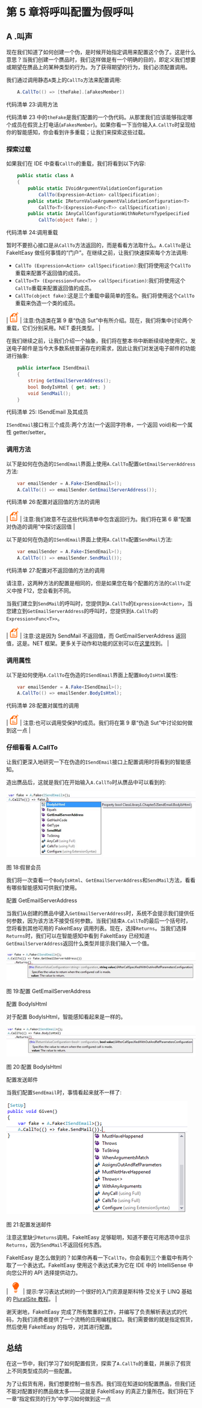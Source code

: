 # 第 5 章将呼叫配置为假呼叫

## A .叫声

现在我们知道了如何创建一个伪，是时候开始指定调用来配置这个伪了。这是什么意思？当我们创建一个赝品时，我们这样做是有一个明确的目的，即定义我们想要或期望在赝品上的某种类型的行为。为了获得期望的行为，我们必须配置调用。

我们通过调用静态`A`类上的`CallTo`方法来配置调用:

```cs
    A.CallTo(() => [theFake].[aFakesMember])

```

代码清单 23:调用方法

代码清单 23 中的`theFake`是我们配置的一个伪代码。从那里我们应该能够指定哪个成员在假货上打电话(`aFakesMember`)。如果你看一下当你输入`A.CallTo`时呈现给你的智能感知，你会看到许多重载；让我们来探索这些过载。

### 探索过载

如果我们在 IDE 中查看`CallTo`的重载，我们将看到以下内容:

```cs
    public static class A
    {
        public static IVoidArgumentValidationConfiguration
            CallTo(Expression<Action> callSpecification);
        public static IReturnValueArgumentValidationConfiguration<T>
            CallTo<T>(Expression<Func<T>> callSpecification);
        public static IAnyCallConfigurationWithNoReturnTypeSpecified
            CallTo(object fake); }

```

代码清单 24:调用重载

暂时不要担心接口是从`CallTo`方法返回的，而是看看方法取什么。`A.CallTo`是让 FakeItEasy 做任何事情的“门户”。在继续之前，让我们快速探索每个方法调用:

*   `CallTo (Expression<Action> callSpecification)`:我们将使用这个`CallTo`重载来配置不返回值的成员。
*   `CallTo<T> (Expression<Func<T>> callSpecification)`:我们将使用这个`CallTo`重载来配置返回值的成员。
*   `CallTo(object fake)`:这是三个重载中最简单的签名。我们将使用这个`CallTo`重载来伪造一个类的成员。

| ![](img/note.png) | 注意:伪造类在第 9 章“伪造 Sut”中有所介绍。现在，我们将集中讨论两个重载，它们分别采用。NET 委托类型。 |

在我们继续之前，让我们介绍一个抽象，我们将在整本书中断断续续地使用它。发送电子邮件是当今大多数系统普遍存在的需求，因此让我们对发送电子邮件的功能进行抽象:

```cs
    public interface ISendEmail
    {   
        string GetEmailServerAddress();
        bool BodyIsHtml { get; set; }
        void SendMail();
    }

```

代码清单 25: ISendEmail 及其成员

`ISendEmail`接口有三个成员:两个方法(一个返回字符串，一个返回 void)和一个属性 getter/setter。

### 调用方法

以下是如何在伪造的`ISendEmail`界面上使用`A.CallTo`配置`GetEmailServerAddress`方法:

```cs
    var emailSender = A.Fake<ISendEmail>();
    A.CallTo(() => emailSender.GetEmailServerAddress());

```

代码清单 26:配置对返回值的方法的调用

| ![](img/note.png) | 注意:我们故意不在这些代码清单中包含返回行为。我们将在第 6 章“配置对伪造的调用”中探讨返回值 |

以下是如何在伪造的`ISendEmail`界面上使用`A.CallTo`配置`SendMail`方法:

```cs
    var emailSender = A.Fake<ISendEmail>();
    A.CallTo(() => emailSender.SendMail());

```

代码清单 27:配置对不返回值的方法的调用

请注意，这两种方法的配置是相同的，但是如果您在每个配置的方法的`CallTo`定义中按 F12，您会看到不同。

当我们建立到`SendMail`的呼叫时，您提供到`A.CallTo`的`Expression<Action>`，当您建立到`GetEmailServerAddress`的呼叫时，您提供到`A.CallTo`的`Expression<Func<T>>`。

| ![](img/note.png) | 注意:这是因为 SendMail 不返回值，而 GetEmailServerAddress 返回值，这是。NET 框架。更多关于动作<t>和功能<t>的区别可以在[这里](http://stackoverflow.com/questions/4317479/func-vs-action-vs-predicate)找到。</t></t> |

### 调用属性

以下是如何使用`A.CallTo`在伪造的`ISendEmail`界面上配置`BodyIsHtml`属性:

```cs
    var emailSender = A.Fake<ISendEmail>();
    A.CallTo(() => emailSender.BodyIsHtml);

```

代码清单 28:配置对属性的调用

| ![](img/note.png) | 注意:也可以调用受保护的成员。我们将在第 9 章“伪造 Sut”中讨论如何做到这一点 |

### 仔细看看 A.CallTo

让我们更深入地研究一下在伪造的`ISendEmail`接口上配置调用时将看到的智能感知。

造出赝品后，这就是我们在开始输入`A.CallTo`时从赝品中可以看到的:

![](img/image023.jpg)

图 18:假冒会员

我们将一次查看一个`BodyIsHtml`、`GetEmailServerAddress`和`SendMail`方法，看看有哪些智能感知可供我们使用。

配置 GetEmailServerAddress

当我们从创建的赝品中键入`GetEmailServerAddress`时，系统不会提示我们提供任何参数，因为该方法不接受任何参数。当我们结束`A.CallTo`的最后一个括号时，您将看到其他可用的 FakeItEasy 调用列表。现在，选择`Returns`。当我们选择`Returns`时，我们可以在智能感知中看到 FakeItEasy 已经知道`GetEmailServerAddress`返回什么类型并提示我们输入一个值。

![](img/image024.jpg)

图 19:配置 GetEmailServerAddress

配置 BodyIsHtml

对于配置 BodyIsHtml，智能感知看起来是一样的。

![](img/image025.jpg)

图 20:配置 BodyIsHtml

配置发送邮件

当我们配置`SendEmail`时，事情看起来就不一样了:

![](img/image026.png)

图 21:配置发送邮件

注意这里缺少`Returns`调用。FakeItEasy 足够聪明，知道不要在可用选项中显示`Returns`，因为`SendMail`不返回任何东西。

FakeItEasy 是怎么做到的？如果你再看一下`CallTo`，你会看到三个重载中有两个取了一个表达式。FakeItEasy 使用这个表达式来为它在 IDE 中的 IntelliSense 中向您公开的 API 选择提供动力。

| ![](img/tip.png) | 提示:学习表达式树的一个很好的入门资源是斯科特·艾伦关于 LINQ 基础的 [PluralSite 教程](http://www.pluralsight.com/courses/linq-fundamentals)。 |

谢天谢地，FakeItEasy 完成了所有繁重的工作，并编写了负责解析表达式的代码，为我们消费者提供了一个流畅的应用编程接口。我们需要做的就是指定假货，然后使用 FakeItEasy 的指导，对其进行配置。

## 总结

在这一节中，我们学习了如何配置假货，探索了`A.CallTo`的重载，并展示了假货上不同类型成员的一些配置。

为了让假货有用，我们想要控制一些东西。我们现在知道如何配置赝品，但我们还不能对配置好的赝品做太多——这就是 FakeItEasy 的真正力量所在。我们将在下一章“指定假货的行为”中学习如何做到这一点